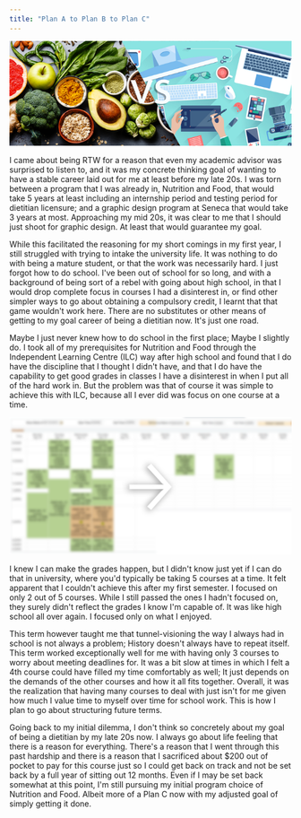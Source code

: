 ```yaml
---
title: "Plan A to Plan B to Plan C"
---
```


![Header](./verses.png)

I came about being RTW for a reason that even my academic advisor was surprised to listen to, and it was my concrete thinking goal of wanting to have a stable career laid out for me at least before my late 20s. I was torn between a program that I was already in, Nutrition and Food, that would take 5 years at least including an internship period and testing period for dietitian licensure; and a graphic design program at Seneca that would take 3 years at most. Approaching my mid 20s, it was clear to me that I should just shoot for graphic design. At least that would guarantee my goal.

While this facilitated the reasoning for my short comings in my first year, I still struggled with trying to intake the university life. It was nothing to do with being a mature student, or that the work was necessarily hard. I just forgot how to do school. I've been out of school for so long, and with a background of being sort of a rebel with going about high school, in that I would drop complete focus in courses I had a disinterest in, or find other simpler ways to go about obtaining a compulsory credit, I learnt that that game wouldn't work here. There are no substitutes or other means of getting to my goal career of being a dietitian now. It's just one road.

Maybe I just never knew how to do school in the first place; Maybe I slightly do. I took all of my prerequisites for Nutrition and Food through the Independent Learning Centre (ILC) way after high school and found that I do have the discipline that I thought I didn't have, and that I do have the capability to get good grades in classes I have a disinterest in when I put all of the hard work in. But the problem was that of course it was simple to achieve this with ILC, because all I ever did was focus on one course at a time.

![Course Load](./ftpt.png)

I knew I can make the grades happen, but I didn't know just yet if I can do that in university, where you'd typically be taking 5 courses at a time. It felt apparent that I couldn't achieve this after my first semester. I focused on only 2 out of 5 courses. While I still passed the ones I hadn't focused on, they surely didn't reflect the grades I know I'm capable of. It was like high school all over again. I focused only on what I enjoyed.

This term however taught me that tunnel-visioning the way I always had in school is not always a problem; History doesn't always have to repeat itself. This term worked exceptionally well for me with having only 3 courses to worry about meeting deadlines for. It was a bit slow at times in which I felt a 4th course could have filled my time comfortably as well; It just depends on the demands of the other courses and how it all fits together. Overall, it was the realization that having many courses to deal with just isn't for me given how much I value time to myself over time for school work. This is how I plan to go about structuring future terms.

Going back to my initial dilemma, I don't think so concretely about my goal of being a dietitian by my late 20s now. I always go about life feeling that there is a reason for everything. There's a reason that I went through this past hardship and there is a reason that I sacrificed about $200 out of pocket to pay for this course just so I could get back on track and not be set back by a full year of sitting out 12 months. Even if I may be set back somewhat at this point, I'm still pursuing my initial program choice of Nutrition and Food. Albeit more of a Plan C now with my adjusted goal of simply getting it done.